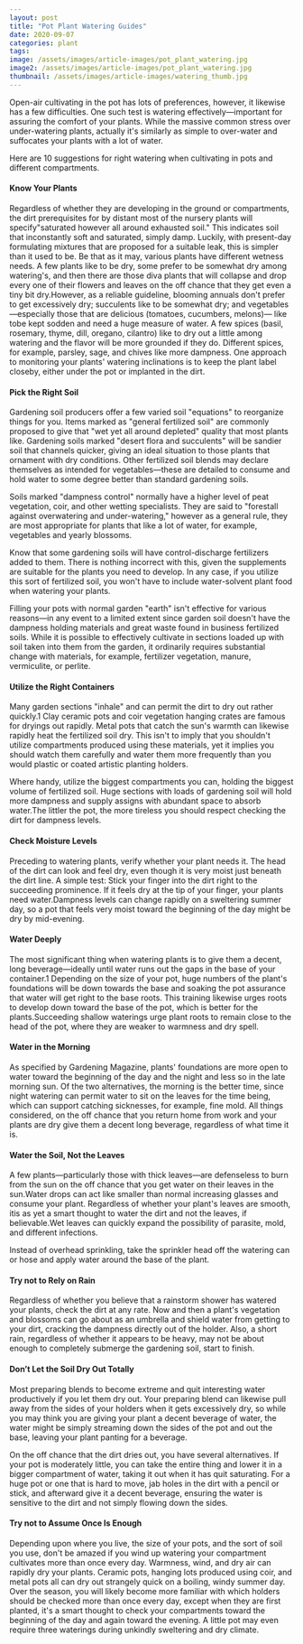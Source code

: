 ```yaml
---
layout: post
title: "Pot Plant Watering Guides"
date: 2020-09-07
categories: plant
tags:
image: /assets/images/article-images/pot_plant_watering.jpg
image2: /assets/images/article-images/pot_plant_watering.jpg
thumbnail: /assets/images/article-images/watering_thumb.jpg
---
```

<p>
    Open-air cultivating in the pot has lots of preferences, however, it likewise has a few difficulties. One such test is watering effectively—important for assuring the comfort of your plants. While the massive common stress over under-watering plants, actually it's similarly as simple to over-water and suffocates your plants with a lot of water.
</p>
<p>
    Here are 10 suggestions for right watering when cultivating in pots and different compartments.
</p>

<h4>Know Your Plants </h4>

<p>
    Regardless of whether they are developing in the ground or compartments, the dirt prerequisites for by distant most
    of the nursery plants will specify"saturated however all around exhausted soil." This indicates soil that inconstantly soft and saturated, simply damp. Luckily, with present-day formulating mixtures that are proposed for a suitable leak, this is simpler than it used to be. Be that as it may, various plants have different wetness needs.
    A few plants like to be dry, some prefer to be somewhat dry among watering's, and then there are those diva plants that will collapse and drop every one of their flowers and leaves on the off chance that they get even a tiny bit dry.However, as a reliable guideline, blooming annuals don't prefer to get excessively dry; succulents like to be somewhat dry; and vegetables—especially those that are delicious (tomatoes, cucumbers, melons)— like tobe kept sodden and need a huge measure of water. A few spices (basil, rosemary, thyme, dill, oregano, cilantro) like to dry out a little among watering and the flavor will be more grounded if they do. Different spices, for example, parsley,
    sage, and chives like more dampness. One approach to monitoring your plants' watering inclinations is to keep the plant label closeby, either under the pot or implanted in the dirt.</p>

<h4>Pick the Right Soil</h4>
<p>Gardening soil producers offer a few varied soil "equations" to reorganize things for you. Items marked as "general fertilized soil" are commonly proposed to give that "wet yet all around depleted" quality that most plants like.
    Gardening soils marked "desert flora and succulents" will be sandier soil that channels quicker, giving an ideal situation to those plants that ornament with dry conditions. Other fertilized soil blends may declare themselves as intended for vegetables—these are detailed to consume and hold water to some degree better than standard gardening soils. </p>
<p>Soils marked "dampness control" normally have a higher level of peat vegetation, coir, and other wetting specialists.
    They are said to "forestall against overwatering and under-watering," however as a general rule, they are most appropriate for plants that like a lot of water, for example, vegetables and yearly blossoms.</p>
<p>Know that some gardening soils will have control-discharge fertilizers added to them. There is nothing incorrect with this, given the supplements are suitable for the plants you need to develop. In any case, if you utilize this sort of
    fertilized soil, you won't have to include water-solvent plant food when watering your plants.</p>
<p>Filling your pots with normal garden "earth" isn't effective for various reasons—in any event to a limited extent since garden soil doesn't have the dampness holding materials and great waste found in business fertilized soils.
    While it is possible to effectively cultivate in sections loaded up with soil taken into them from the garden, it ordinarily requires substantial change with materials, for example, fertilizer vegetation, manure, vermiculite,
    or perlite.</p>
<h4>Utilize the Right Containers </h4>
<p>Many garden sections "inhale" and can permit the dirt to dry out rather quickly.1 Clay ceramic pots and coir vegetation hanging crates are famous for dryings out rapidly. Metal pots that catch the sun's warmth can likewise rapidly heat the fertilized soil dry. This isn't to imply that you shouldn't utilize compartments produced using these materials, yet it implies you should watch them carefully and water them more frequently than you would plastic or coated artistic planting holders. </p>
<p>Where handy, utilize the biggest compartments you can, holding the biggest volume of fertilized soil. Huge sections with loads of gardening soil will hold more dampness and supply assigns with abundant space to absorb water.The
    littler the pot, the more tireless you should respect checking the dirt for dampness levels.</p>
<h4>Check Moisture Levels </h4>
<p>Preceding to watering plants, verify whether your plant needs it. The head of the dirt can look and feel dry, even though it is very moist just beneath the dirt line. A simple test: Stick your finger into the dirt right to the succeeding prominence. If it feels dry at the tip of your finger, your plants need water.Dampness levels can change rapidly on a sweltering summer day, so a
    pot that feels very moist toward the beginning of the day might be dry by mid-evening.</p>
<h4>Water Deeply </h4>
<p>The most significant thing when watering plants is to give them a decent, long beverage—ideally until water runs out the gaps in the base of your container.1 Depending on the size of your pot, huge numbers of the plant's foundations will be down towards the base and soaking the pot assurance that water will get right to the base roots. This training likewise urges roots to develop down toward the base of the pot, which is better for the plants.Succeeding
    shallow waterings urge plant roots to remain close to the head of the pot, where they are weaker to warmness and dry spell. </p>
<h4>Water in the Morning </h4>
<p>As specified by Gardening Magazine, plants' foundations are more open to water toward the beginning of the day and the night and less so in the late morning sun. Of the two alternatives, the morning is the better time, since night watering can permit water to sit on the leaves for the time being, which can support catching sicknesses, for example, fine mold. All things considered, on the off chance that you return home from work and your plants are dry give them a decent long beverage, regardless of what time it is. </p>
<h4>Water the Soil, Not the Leaves </h4>
<p>A few plants—particularly those with thick leaves—are defenseless to burn from the sun on the off chance that you get water on their leaves in the sun.Water drops can act like smaller than normal increasing glasses and consume your plant. Regardless of whether your plant's leaves are smooth, itis as yet a smart thought to water the dirt and not the leaves, if believable.Wet leaves can quickly expand the possibility of parasite, mold, and different infections.
</p>
<p>Instead of overhead sprinkling, take the sprinkler head off the watering can or hose and apply water around the base of the plant.
</p>
<h4>Try not to Rely on Rain </h4>
<p>Regardless of whether you believe that a rainstorm shower has watered your plants, check the dirt at any rate. Now and then a plant's vegetation and blossoms can go about as an umbrella and shield water from getting to your dirt,
    cracking the dampness directly out of the holder. Also, a short rain, regardless of whether it appears to be heavy,
    may not be about enough to completely submerge the gardening soil, start to finish. </p>
<h4>Don’t Let the Soil Dry Out Totally </h4>
<p>Most preparing blends to become extreme and quit interesting water productively if you let them dry out. Your preparing blend can likewise pull away from the sides of your holders when it gets excessively dry, so while you may think you are giving your plant a decent beverage of water, the water might be simply streaming down the sides of the pot and out the base, leaving your plant panting for a beverage. </p>
<p>On the off chance that the dirt dries out, you have several alternatives. If your pot is moderately little, you can take the entire thing and lower it in a bigger compartment of water, taking it out when it has quit saturating. For a huge pot or one that is hard to move, jab holes in the dirt with a pencil or stick, and afterward give it a decent beverage, ensuring the water is sensitive to the dirt and not simply flowing down the sides. </p>
<h4>Try not to Assume Once Is Enough </h4>
<p>Depending upon where you live, the size of your pots, and the sort of soil you use, don't be amazed if you wind up watering your compartment cultivates more than once every day. Warmness, wind, and dry air can rapidly dry your plants. Ceramic pots, hanging lots produced using coir, and metal pots all can dry out strangely quick on a
    boiling, windy summer day. Over the season, you will likely become more familiar with which holders should be checked more than once every day, except when they are first planted, it's a smart thought to check your compartments toward the beginning of the day and again toward the evening. A little pot may even require three waterings during unkindly sweltering and dry climate.</p>